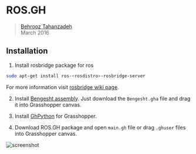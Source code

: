 # ROS.GH

> [Behrooz Tahanzadeh](http://b-tz.com)<br/>
> March 2016<br/>


Installation
-----
1. Install rosbridge package for ros
```bash
sudo apt-get install ros-<rosdistro>-rosbridge-server
```

For more information visit [rosbridge wiki page](http://wiki.ros.org/rosbridge_suite).<br/>

2. Install [Bengesht assembly](http://www.food4rhino.com/app/bengesht). Just download the `Bengesht.gha` file and drag it into Grasshopper canvas.<br/>

3. Install [GhPython](http://www.food4rhino.com/app/ghpython) for Grasshopper.<br/>

4. Download ROS.GH package and open `main.gh` file or drag `.ghuser` files into Grasshopper canvas.

![screenshot](https://raw.githubusercontent.com/behrooz-tahanzadeh/ROS.GH/master/assets/cover.gif)
